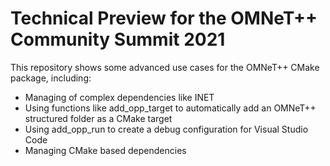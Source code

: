 # Technical Preview for the OMNeT++ Community Summit 2021
This repository shows some advanced use cases for the OMNeT++ CMake package, including:
- Managing of complex dependencies like INET
- Using functions like add_opp_target to automatically add an OMNeT++ structured folder as a CMake target
- Using add_opp_run to create a debug configuration for Visual Studio Code
- Managing CMake based dependencies 
